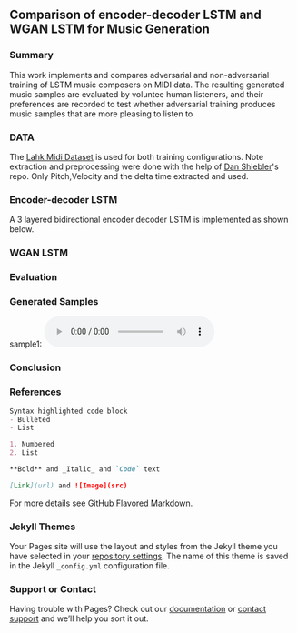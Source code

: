 ## Comparison of encoder-decoder LSTM and WGAN LSTM for Music Generation


### Summary
This work implements and compares adversarial and non-adversarial training of LSTM music composers on MIDI data. The resulting generated music samples are evaluated by voluntee human listeners, and their preferences are recorded to test whether adversarial training produces music samples that are more pleasing to listen to

### DATA
The [Lahk Midi Dataset](https://colinraffel.com/projects/lmd/) is used for both training configurations. Note extraction and preprocessing were done with the help of [Dan Shiebler](https://github.com/dshieble/Musical_Matrices/blob/master/midi_manipulation.py)'s repo. Only Pitch,Velocity and the delta time extracted and used. 
### Encoder-decoder LSTM
A 3 layered bidirectional encoder decoder LSTM is implemented as shown below.

### WGAN LSTM

### Evaluation

### Generated Samples
sample1:
<audio src="audio.mp3" controls preload></audio>
### Conclusion

### References

```markdown
Syntax highlighted code block
- Bulleted
- List

1. Numbered
2. List

**Bold** and _Italic_ and `Code` text

[Link](url) and ![Image](src)
```

For more details see [GitHub Flavored Markdown](https://guides.github.com/features/mastering-markdown/).

### Jekyll Themes

Your Pages site will use the layout and styles from the Jekyll theme you have selected in your [repository settings](https://github.com/DeepsMoseli/LSTMGAN-for-melody-generation/settings). The name of this theme is saved in the Jekyll `_config.yml` configuration file.

### Support or Contact

Having trouble with Pages? Check out our [documentation](https://help.github.com/categories/github-pages-basics/) or [contact support](https://github.com/contact) and we’ll help you sort it out.
